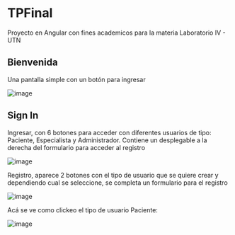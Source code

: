 # TPFinal

Proyecto en Angular con fines academicos para la materia Laboratorio IV - UTN

## Bienvenida
Una pantalla simple con un botón para ingresar 

![image](https://user-images.githubusercontent.com/48496310/174155704-2aaf32f4-51fe-441a-bc3a-e1ba740db0f1.png)


## Sign In

Ingresar, con 6 botones para acceder con diferentes usuarios de tipo: Paciente, Especialista y Administrador. 
Contiene un desplegable a la derecha del formulario para acceder al registro

![image](https://user-images.githubusercontent.com/48496310/174155768-fd8af55b-ecbe-4534-a50f-292578c8746e.png)

Registro, aparece 2 botones con el tipo de usuario que se quiere crear y dependiendo cual se seleccione, se completa un formulario para el registro

![image](https://user-images.githubusercontent.com/48496310/174156013-fe4bf95e-e283-42a5-8732-66b2b7ea3adf.png)

Acá se ve como clickeo el tipo de usuario Paciente:

![image](https://user-images.githubusercontent.com/48496310/174156488-b2675abd-b1ea-4622-a815-8b288d3daf20.png)
